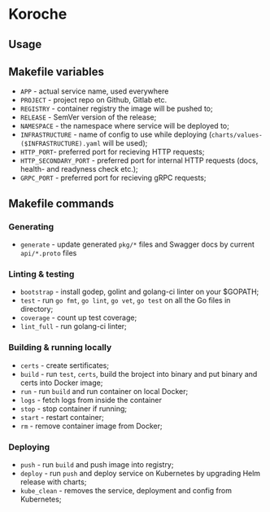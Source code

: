 # Koroche

## Usage


## Makefile variables

- `APP` - actual service name, used everywhere
- `PROJECT` - project repo on Github, Gitlab etc.
- `REGISTRY` - container registry the image will be pushed to;
- `RELEASE` - SemVer version of the release;
- `NAMESPACE` - the namespace where service will be deployed to;
- `INFRASTRUCTURE` - name of config to use while deploying (`charts/values-($INFRASTRUCTURE).yaml` will be used);
- `HTTP_PORT`- preferred port for recieving HTTP requests;
- `HTTP_SECONDARY_PORT` - preferred port for internal HTTP requests (docs, health- and readyness check etc.);
- `GRPC_PORT` - preferred port for recieving gRPC requests;

## Makefile commands

### Generating
- `generate` - update generated `pkg/*` files and Swagger docs by current `api/*.proto` files

### Linting & testing
- `bootstrap` - install godep, golint and golang-ci linter on your $GOPATH;
- `test` - run `go fmt`, `go lint`, `go vet`, `go test` on all the Go files in directory;
- `coverage` - count up test coverage;
- `lint_full` - run golang-ci linter;

### Building & running locally
- `certs` - create sertificates;
- `build` - run `test`, `certs`, build the broject into binary and put binary and certs into Docker image;
- `run` - run `build` and run container on local Docker;
- `logs` - fetch logs from inside the container
- `stop` - stop container if running;
- `start` - restart container;
- `rm` - remove container image from Docker;

### Deploying
- `push` - run `build` and push image into registry;
- `deploy` - run `push` and deploy service on Kubernetes by upgrading Helm release with charts;
- `kube_clean` - removes the service, deployment and config from Kubernetes;
